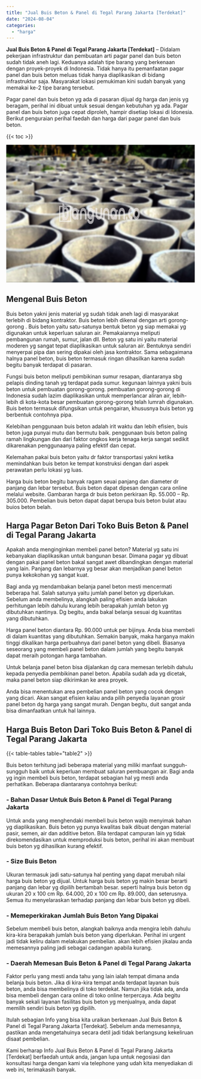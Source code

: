 ```yaml
---
title: "Jual Buis Beton & Panel di Tegal Parang Jakarta [Terdekat]"
date: "2024-08-04"
categories: 
  - "harga"
---
```


**Jual Buis Beton & Panel di Tegal Parang Jakarta \[Terdekat\]** – Didalam pekerjaan infrastruktur dan pembuatan arti pagar panel dan buis beton sudah tidak aneh lagi. Keduanya adalah tipe barang yang berkenaan dengan proyek-proyek di Indonesia. Tidak hanya itu pemanfaatan pagar panel dan buis beton meluas tidak hanya diaplikasikan di bidang infrastruktur saja. Masyarakat lokasi pemukiman kini sudah banyak yang memakai ke-2 tipe barang tersebut.

Pagar panel dan buis beton yg ada di pasaran dijual dg harga dan jenis yg beragam, perihal ini dibuat untuk sesuai dengan kebutuhan yg ada. Pagar panel dan buis beton juga cepat diproleh, hampir disetiap lokasi di Idonesia. Berikut penguraian perihal faedah dan harga dari pagar panel dan buis beton.

{{< toc >}}

![Jual Buis Beton & Panel di Tegal Parang Jakarta [Terdekat]](/images/jual-panel-buis-beton-murah-07.png)

## Mengenal Buis Beton

Buis beton yakni jenis material yg sudah tidak aneh lagi di masyarakat terlebih di bidang kontraktor. Buis beton lebih dikenal dengan arti gorong-gorong . Buis beton yaitu satu-satunya bentuk beton yg siap memakai yg digunakan untuk keperluan saluran air. Pemakaiannya meliputi pembangunan rumah, sumur, jalan dll. Beton yg satu ini yaitu material moderen yg sangat tepat diaplikasikan untuk saluran air. Bentuknya sendiri menyerpai pipa dan sering dipakai oleh jasa kontraktor. Sama sebagaimana halnya panel beton, buis beton termasuk ringan dihasilkan karena sudah begitu banyak terdapat di pasaran.

Fungsi buis beton meliputi pembikinan sumur resapan, diantaranya sbg pelapis dinding tanah yg terdapat pada sumur. kegunaan lainnya yakni buis beton untuk pembuatan gorong-gorong. pembuatan gorong-gorong di Indonesia sudah lazim diaplikasikan untuk memperlancar aliran air, lebih-lebih di kota-kota besar pembuatan gorong-gorong telah lumrah digunakan. Buis beton termasuk difungsikan untuk pengairan, khususnya buis beton yg berbentuk contohnya pipa.

Kelebihan penggunaan buis beton adalah irit waktu dan lebih efisien, buis beton juga punyai mutu dan bermutu baik. penggunaan buis beton paling ramah lingkungan dan dari faktor ongkos kerja tenaga kerja sangat sedikit dikarenakan penggunaanya paling efektif dan cepat.

Kelemahan pakai buis beton yaitu dr faktor transportasi yakni ketika memindahkan buis beton ke tempat konstruksi dengan dari aspek perawatan perlu lokasi yg luas.

Harga buis beton begitu banyak ragam seuai panjang dan diameter dr panjang dan lebar tersebut. Buis beton dapat dipesan dengan cara online melalui website. Gambaran harga dr buis beton perkiraan Rp. 55.000 – Rp. 305.000. Pembelian buis beton dapat dapat berupa buis beton bulat atau buios beton belah.

## Harga Pagar Beton Dari Toko Buis Beton & Panel di Tegal Parang Jakarta

Apakah anda menginginkan membeli panel beton? Material yg satu ini kebanyakan diaplikasikan untuk bangunan besar. Dimana pagar yg dibuat dengan pakai panel beton bakal sangat awet dibandingkan dengan material yang lain. Panjang dan lebarnya yg besar akan menjadikan panel beton punya kekokohan yg sangat kuat.

Bagi anda yg mendambakan belanja panel beton mesti mencermati beberapa hal. Salah satunya yaitu jumlah panel beton yg diperlukan. Sebelum anda membelinya, alangkah paling efisien anda lakukan perhitungan lebih dahulu kurang lebih berapakah jumlah beton yg dibutuhkan nantinya. Dg begitu, anda bakal belanja sesuai dg kuantitas yang dibutuhkan.

Harga panel beton diantara Rp. 90.000 untuk per bijinya. Anda bisa membeli di dalam kuantitas yang dibutuhkan. Semakin banyak, maka harganya makin tinggi dikalikan harga perbuahnya dari panel beton yang dibeli. Biasanya seseorang yang membeli panel beton dalam jumlah yang begitu banyak dapat meraih potongan harga tambahan.

Untuk belanja panel beton bisa dijalankan dg cara memesan terlebih dahulu kepada penyedia pembikinan panel beton. Apabila sudah ada yg dicetak, maka panel beton siap dikirimkan ke area proyek.

Anda bisa menentukan area pembelian panel beton yang cocok dengan yang dicari. Akan sangat efisien kalau anda pilih penyedia layanan grosir panel beton dg harga yang sangat murah. Dengan begitu, duit sangat anda bisa dimanfaatkan untuk hal lainnya.

## Harga Buis Beton Dari Toko Buis Beton & Panel di Tegal Parang Jakarta

{{< table-tables table="table2" >}}

Buis beton terhitung jadi beberapa material yang miliki manfaat sungguh-sungguh baik untuk keperluan membuat saluran pembuangan air. Bagi anda yg ingin membeli buis beton, terdapat sebagian hal yg mesti anda perhatikan. Beberapa diantaranya contohnya berikut:

### \- Bahan Dasar Untuk Buis Beton & Panel di Tegal Parang Jakarta

Untuk anda yang menghendaki membeli buis beton wajib menyimak bahan yg diaplikasikan. Buis beton yg punya kwalitas baik dibuat dengan material pasir, semen, air dan additive beton. Bila terdapat campuran lain yg tidak direkomendasikan untuk memproduksi buis beton, perihal ini akan membuat buis beton yg dihasilkan kurang efektif.

### \- Size Buis Beton

Ukuran termasuk jadi satu-satunya hal penting yang dapat merubah nilai harga buis beton yg dijual. Untuk harga buis beton yg makin besar berarti panjang dan lebar yg dipilih bertambah besar. seperti halnya buis beton dg ukuran 20 x 100 cm Rp. 64.000, 20 x 100 cm Rp. 89.000, dan seterusnya. Semua itu menyelaraskan terhadap panjang dan lebar buis beton yg dibeli.

### \- Memeperkirakan Jumlah Buis Beton Yang Dipakai

Sebelum membeli buis beton, alangkah baiknya anda mengira lebih dahulu kira-kira berapakah jumlah buis beton yang diperlukan. Perihal ini urgent jadi tidak keliru dalam melakukan pembelian. akan lebih efisien jikalau anda memesannya paling jadi sebagai cadangan apabila kurang.

### \- Daerah Memesan Buis Beton & Panel di Tegal Parang Jakarta

Faktor perlu yang mesti anda tahu yang lain ialah tempat dimana anda belanja buis beton. Jika di kira-kira tempat anda terdapat layanan buis beton, anda bisa membelinya di toko terdekat. Namun jika tidak ada, anda bisa membeli dengan cara online di toko online terpercaya. Ada begitu banyak sekali layanan fasilitas buis beton yg menjualnya, anda dapat memilih sendiri buis beton yg dipilih.

Itulah sebagian Info yang bisa kita uraikan berkenaan Jual Buis Beton & Panel di Tegal Parang Jakarta \[Terdekat\]. Sebelum anda memesannya, pastikan anda mengetahuinya secara detil jadi tidak berlangsung kekeliruan disaat pembelian.

Kami berharap Info Jual Buis Beton & Panel di Tegal Parang Jakarta \[Terdekat\] berfaedah untuk anda, jangan lupa untuk negosiasi dan konsultasi harga dengan kami via telephone yang udah kita menyediakan di web ini, terimakasih banyak.
